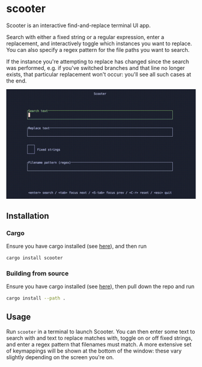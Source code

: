 # scooter

Scooter is an interactive find-and-replace terminal UI app.

Search with either a fixed string or a regular expression, enter a replacement, and interactively toggle which instances you want to replace. You can also specify a regex pattern for the file paths you want to search.

If the instance you're attempting to replace has changed since the search was performed, e.g. if you've switched branches and that line no longer exists, that particular replacement won't occur: you'll see all such cases at the end.

![Scooter preview](media/preview.gif)

## Installation

### Cargo

Ensure you have cargo installed (see [here](https://doc.rust-lang.org/cargo/getting-started/installation.html)), and then run

```sh
cargo install scooter
```

### Building from source

Ensure you have cargo installed (see [here](https://doc.rust-lang.org/cargo/getting-started/installation.html)), then pull down the repo and run

```sh
cargo install --path .
```

## Usage

Run `scooter` in a terminal to launch Scooter. You can then enter some text to search with and text to replace matches with, toggle on or off fixed strings, and enter a regex pattern that filenames must match. A more extensive set of keymappings will be shown at the bottom of the window: these vary slightly depending on the screen you're on.
